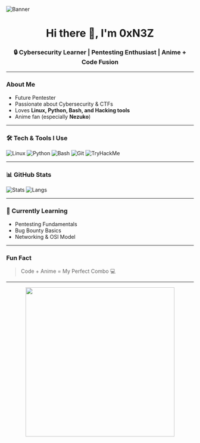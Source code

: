 ![Banner](https://i.imgur.com/xyz1234.png)

<h1 align="center">Hi there 👋, I'm 0xN3Z</h1>
<h3 align="center">🔒 Cybersecurity Learner | Pentesting Enthusiast | Anime + Code Fusion</h3>

---

###  About Me
-  Future Pentester 
-  Passionate about Cybersecurity & CTFs  
-  Loves **Linux, Python, Bash, and Hacking tools**  
-  Anime fan (especially **Nezuko**)  

---

### 🛠 Tech & Tools I Use
![Linux](https://img.shields.io/badge/Linux-000?style=for-the-badge&logo=linux)
![Python](https://img.shields.io/badge/Python-000?style=for-the-badge&logo=python)
![Bash](https://img.shields.io/badge/Bash-000?style=for-the-badge&logo=gnubash)
![Git](https://img.shields.io/badge/Git-000?style=for-the-badge&logo=git)
![TryHackMe](https://img.shields.io/badge/TryHackMe-000?style=for-the-badge&logo=tryhackme)

---

### 📊 GitHub Stats
![Stats](https://github-readme-stats.vercel.app/api?username=0xN3Z&show_icons=true&theme=radical)
![Langs](https://github-readme-stats.vercel.app/api/top-langs/?username=0xN3Z&layout=compact&theme=radical)

---

### 🎯 Currently Learning
- Pentesting Fundamentals  
- Bug Bounty Basics  
- Networking & OSI Model  

---

###  Fun Fact
> Code + Anime = My Perfect Combo 💻  

---

<p align="center">
  <img src="https://i.imgur.com/hacker-gif.gif" width="400">
</p>
